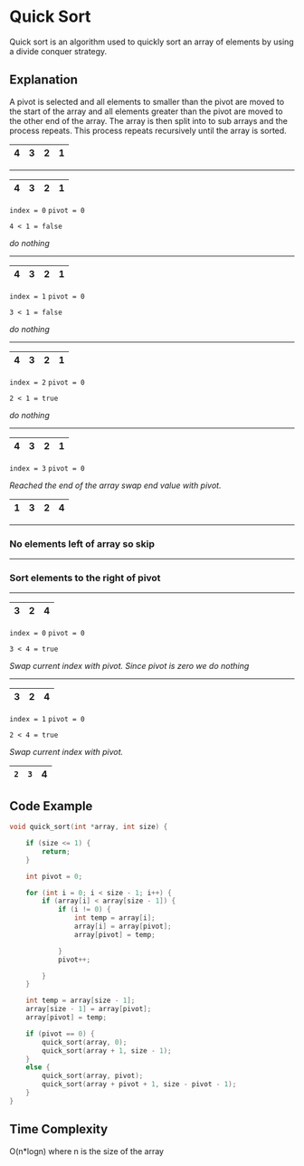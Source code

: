 # Quick Sort
Quick sort is an algorithm used to quickly sort an array of elements by using a divide conquer strategy.

## Explanation

A pivot is selected and all elements to smaller than the pivot are moved to the start of the array
and all elements greater than the pivot are moved to the other end of the array. The array is then split 
into to sub arrays and the process repeats. This process repeats recursively until the array is sorted.


| 4 | 3 | 2 | 1 |
|---|---|---|---|

---
| 4 | 3 | 2 | 1 |
|---|---|---|---|

`index = 0`
`pivot = 0`

`4 < 1 = false`

*do nothing*

---
| 4 | 3 | 2 | 1 |
|---|---|---|---|

`index = 1`
`pivot = 0`

`3 < 1 = false`

*do nothing*

---
| 4 | 3 | 2 | 1 |
|---|---|---|---|

`index = 2`
`pivot = 0`

`2 < 1 = true`

*do nothing*

---
| 4 | 3 | 2 | 1 |
|---|---|---|---|

`index = 3`
`pivot = 0`

*Reached the end of the array swap end value with pivot.*

| 1 | 3 | 2 | 4 |
|---|---|---|---|

---

### No elements left of array so skip

---

### Sort elements to the right of pivot

---

| 3 | 2 | 4 |
|---|---|---|

`index = 0`
`pivot = 0`

`3 < 4 = true`

*Swap current index with pivot. Since pivot is zero we do nothing*

---

| 3 | 2 | 4 |
|---|---|---|

`index = 1`
`pivot = 0`

`2 < 4 = true`

*Swap current index with pivot.*

| `2` | `3` | 4 |
|-----|-----|---|

## Code Example

```c++
void quick_sort(int *array, int size) {

    if (size <= 1) {
        return;
    }

    int pivot = 0;

    for (int i = 0; i < size - 1; i++) {
        if (array[i] < array[size - 1]) {
            if (i != 0) {
                int temp = array[i];
                array[i] = array[pivot];
                array[pivot] = temp;

            }
            pivot++;

        }
    }

    int temp = array[size - 1];
    array[size - 1] = array[pivot];
    array[pivot] = temp;

    if (pivot == 0) {
        quick_sort(array, 0);
        quick_sort(array + 1, size - 1);
    }
    else {
        quick_sort(array, pivot);
        quick_sort(array + pivot + 1, size - pivot - 1);
    }
}
```
## Time Complexity
O(n*logn) where n is the size of the array

